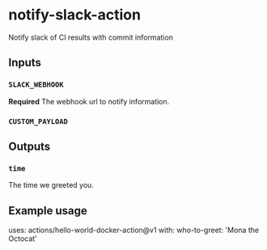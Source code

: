 # notify-slack-action

Notify slack of CI results with commit information

## Inputs

### `SLACK_WEBHOOK`

**Required** The webhook url to notify information.

### `CUSTOM_PAYLOAD`

## Outputs

### `time`

The time we greeted you.

## Example usage

uses: actions/hello-world-docker-action@v1
with:
  who-to-greet: 'Mona the Octocat'
